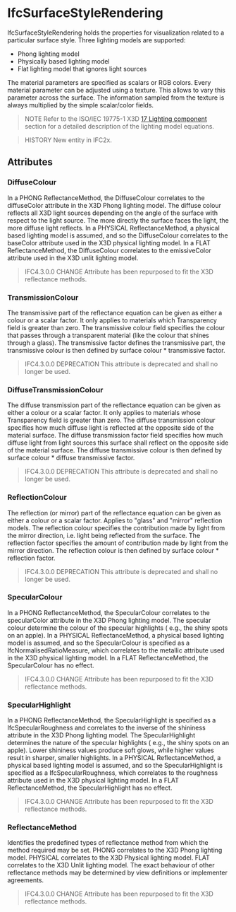 # IfcSurfaceStyleRendering

IfcSurfaceStyleRendering holds the properties for visualization related to a particular surface style. Three lighting models are supported:

<!-- end of short definition -->

- Phong lighting model
- Physically based lighting model
- Flat lighting model that ignores light sources

The material parameters are specified as scalars or RGB colors. Every material parameter can be adjusted using a texture. This allows to vary this parameter across the surface. The information sampled from the texture is always multiplied by the simple scalar/color fields.

> NOTE Refer to the ISO/IEC 19775-1 X3D [17 Lighting component](https://www.web3d.org/specifications/X3Dv4Draft/ISO-IEC19775-1v4-CD/Part01/components/lighting.html) section for a detailed description of the lighting model equations.

> HISTORY New entity in IFC2x.

## Attributes

### DiffuseColour
In a PHONG ReflectanceMethod, the DiffuseColour correlates to the diffuseColor attribute in the X3D Phong lighting model. The diffuse colour reflects all X3D light sources depending on the angle of the surface with respect to the light source. The more directly the surface faces the light, the more diffuse light reflects. In a PHYSICAL ReflectanceMethod, a physical based lighting model is assumed, and so the DiffuseColour correlates to the baseColor attribute used in the X3D physical lighting model. In a FLAT ReflectanceMethod, the DiffuseColour correlates to the emissiveColor attribute used in the X3D unlit lighting model.

> IFC4.3.0.0 CHANGE Attribute has been repurposed to fit the X3D reflectance methods.

### TransmissionColour
The transmissive part of the reflectance equation can be given as either a colour or a scalar factor. It only applies to materials which Transparency field is greater than zero.
The transmissive colour field specifies the colour that passes through a transparent material (like the colour that shines through a glass).
The transmissive factor defines the transmissive part, the transmissive colour is then defined by surface colour \* transmissive factor.

> IFC4.3.0.0 DEPRECATION This attribute is deprecated and shall no longer be used.

### DiffuseTransmissionColour
The diffuse transmission part of the reflectance equation can be given as either a colour or a scalar factor. It only applies to materials whose Transparency field is greater than zero.
The diffuse transmission colour specifies how much diffuse light is reflected at the opposite side of the material surface.
The diffuse transmission factor field specifies how much diffuse light from light sources this surface shall reflect on the opposite side of the material surface. The diffuse transmissive colour is then defined by surface colour \* diffuse transmissive factor.

> IFC4.3.0.0 DEPRECATION This attribute is deprecated and shall no longer be used.

### ReflectionColour
The reflection (or mirror) part of the reflectance equation can be given as either a colour or a scalar factor. Applies to "glass" and "mirror" reflection models.
The reflection colour specifies the contribution made by light from the mirror direction, i.e. light being reflected from the surface.
The reflection factor specifies the amount of contribution made by light from the mirror direction. The reflection colour is then defined by surface colour \* reflection factor.

> IFC4.3.0.0 DEPRECATION This attribute is deprecated and shall no longer be used.

### SpecularColour
In a PHONG ReflectanceMethod, the SpecularColour correlates to the specularColor attribute in the X3D Phong lighting model. The specular colour determine the colour of the specular highlights ( e.g., the shiny spots on an apple). In a PHYSICAL ReflectanceMethod, a physical based lighting model is assumed, and so the SpecularColour is specified as a IfcNormalisedRatioMeasure, which correlates to the metallic attribute used in the X3D physical lighting model. In a FLAT ReflectanceMethod, the SpecularColour has no effect.

> IFC4.3.0.0 CHANGE Attribute has been repurposed to fit the X3D reflectance methods.

### SpecularHighlight
In a PHONG ReflectanceMethod, the SpecularHighlight is specified as a IfcSpecularRoughness and correlates to the inverse of the shininess attribute in the X3D Phong lighting model. The SpecularHighlight determines the nature of the specular highlights ( e.g., the shiny spots on an apple). Lower shininess values produce soft glows, while higher values result in sharper, smaller highlights. In a PHYSICAL ReflectanceMethod, a physical based lighting model is assumed, and so the SpecularHighlight is specified as a IfcSpecularRoughness, which correlates to the roughness attribute used in the X3D physical lighting model. In a FLAT ReflectanceMethod, the SpecularHighlight has no effect.

> IFC4.3.0.0 CHANGE Attribute has been repurposed to fit the X3D reflectance methods.

### ReflectanceMethod
Identifies the predefined types of reflectance method from which the method required may be set. PHONG correlates to the X3D Phong lighting model. PHYSICAL correlates to the X3D Physical lighting model. FLAT correlates to the X3D Unlit lighting model. The exact behaviour of other reflectance methods may be determined by view definitions or implementer agreements.

> IFC4.3.0.0 CHANGE Attribute has been repurposed to fit the X3D reflectance methods.

